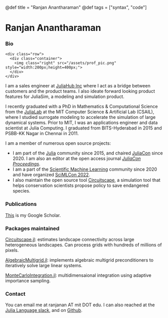 @def title = "Ranjan Anantharaman"
@def tags = ["syntax", "code"]

# Ranjan Anantharaman

### Bio

~~~
<div class="row">
  <div class="container">
    <img class="right" src="/assets/prof_pic.png" style="width:200px;height=400px;">
  </div>
</div>
~~~
I am a sales engineer at [JuliaHub Inc](https://juliahub.com) where I act as a bridge between customers and the product teams. I also ideate forward looking product features for JuliaSim, a modeling and simulation product.

I recently graduated with a PhD in Mathematics & Computational Science from the [JuliaLab](https://julia.mit.edu) at the MIT Computer Science & Artificial Lab (CSAIL), where I studied surrogate modeling to
accelerate the simulation of large dynamical systems. Prior to MIT, I was an applications engineer and data scientist at Julia Computing. I 
graduated from BITS-Hyderabad in 2015 and PSBB-KK Nagar in Chennai in 2011.  

I am a member of numerous open source projects: 

* I am part of the [Julia](https://julialang.org) community since 2015, and chaired [JuliaCon](https//juliacon.org) since 2020. I am also an editor at the open access journal [*JuliaCon Proceedings*](https://proceedings.juliacon.org).
* I am a part of the [Scientific Machine Learning](https://sciml.ai) community since 2020 and have organized [SciMLCon 2022](https://scimlcon.org).
* I also maintain the open source tool [Circuitscape](https://circuitscape.org), a simulation tool that helps conservation scientists propose policy to save endangered species. 

### Publications

[This](https://scholar.google.com/citations?user=OxtseY8AAAAJ&hl=en) is my Google Scholar.

### Packages maintained

[Circuitscape.jl](https://github.com/Circuitscape/Circuitscape.jl): 
estimates landscape connectivity across large heterogeneous landscapes. 
Can process grids with hundreds of millions of pixels.

[AlgebraicMultigrid.jl](https://github.com/JuliaLinearAlgebra/AlgebraicMultigrid.jl):
implements algebraic multigrid preconditioners to iteratively solve large linear systems.

[MonteCarloIntegration.jl](https://github.com/ranjanan/MonteCarloIntegration.jl): 
multidimensaional integration using adaptive importance sampling.

### Contact
You can email me at ranjanan AT mit DOT edu. I can also reached at the 
[Julia Language slack](https://julialang.org/slack/), and on 
[Github](https://github.com/ranjanan). 




